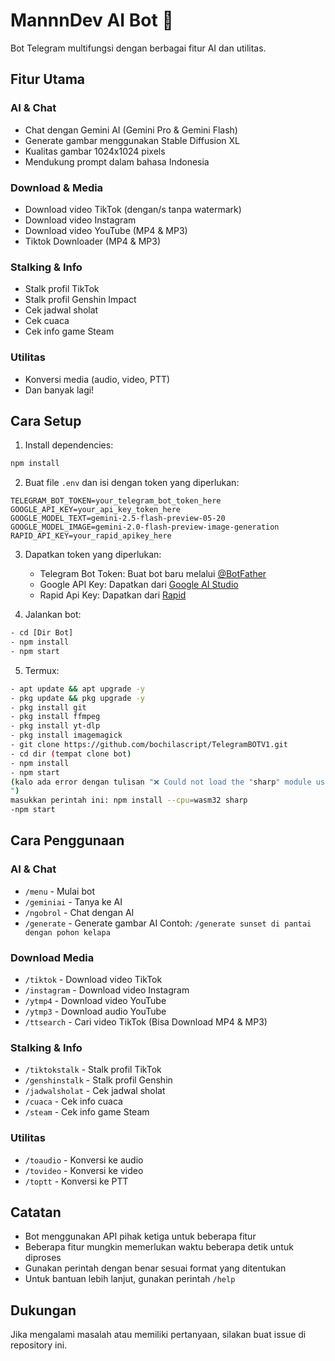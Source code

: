 # MannnDev AI Bot 🤖

Bot Telegram multifungsi dengan berbagai fitur AI dan utilitas.

## Fitur Utama

### AI & Chat
- Chat dengan Gemini AI (Gemini Pro & Gemini Flash)
- Generate gambar menggunakan Stable Diffusion XL
- Kualitas gambar 1024x1024 pixels
- Mendukung prompt dalam bahasa Indonesia

### Download & Media
- Download video TikTok (dengan/s tanpa watermark)
- Download video Instagram
- Download video YouTube (MP4 & MP3)
- Tiktok Downloader (MP4 & MP3)

### Stalking & Info
- Stalk profil TikTok
- Stalk profil Genshin Impact
- Cek jadwal sholat
- Cek cuaca
- Cek info game Steam

### Utilitas
- Konversi media (audio, video, PTT)
- Dan banyak lagi!

## Cara Setup

1. Install dependencies:
```bash
npm install
```

2. Buat file `.env` dan isi dengan token yang diperlukan:
```
TELEGRAM_BOT_TOKEN=your_telegram_bot_token_here
GOOGLE_API_KEY=your_api_key_token_here
GOOGLE_MODEL_TEXT=gemini-2.5-flash-preview-05-20
GOOGLE_MODEL_IMAGE=gemini-2.0-flash-preview-image-generation
RAPID_API_KEY=your_rapid_apikey_here
```

3. Dapatkan token yang diperlukan:
   - Telegram Bot Token: Buat bot baru melalui [@BotFather](https://t.me/BotFather)
   - Google API Key: Dapatkan dari [Google AI Studio](https://makersuite.google.com/app/apikey)
   - Rapid Api Key: Dapatkan dari [Rapid](https://rapidapi.com)

4. Jalankan bot:
```bash
- cd [Dir Bot]
- npm install
- npm start
```

5. Termux:
```bash
- apt update && apt upgrade -y
- pkg update && pkg upgrade -y
- pkg install git
- pkg install ffmpeg
- pkg install yt-dlp
- pkg install imagemagick
- git clone https://github.com/bochilascript/TelegramBOTV1.git
- cd dir (tempat clone bot)
- npm install
- npm start
(kalo ada error dengan tulisan "❌ Could not load the "sharp" module using the android-arm64 runtime
")
masukkan perintah ini: npm install --cpu=wasm32 sharp
-npm start
```

## Cara Penggunaan

### AI & Chat
- `/menu` - Mulai bot
- `/geminiai` - Tanya ke AI
- `/ngobrol` - Chat dengan AI
- `/generate` - Generate gambar AI
  Contoh: `/generate sunset di pantai dengan pohon kelapa`

### Download Media
- `/tiktok` - Download video TikTok
- `/instagram` - Download video Instagram
- `/ytmp4` - Download video YouTube
- `/ytmp3` - Download audio YouTube
- `/ttsearch` - Cari video TikTok (Bisa Download MP4 & MP3)

### Stalking & Info
- `/tiktokstalk` - Stalk profil TikTok
- `/genshinstalk` - Stalk profil Genshin
- `/jadwalsholat` - Cek jadwal sholat
- `/cuaca` - Cek info cuaca
- `/steam` - Cek info game Steam

### Utilitas
- `/toaudio` - Konversi ke audio
- `/tovideo` - Konversi ke video
- `/toptt` - Konversi ke PTT

## Catatan

- Bot menggunakan API pihak ketiga untuk beberapa fitur
- Beberapa fitur mungkin memerlukan waktu beberapa detik untuk diproses
- Gunakan perintah dengan benar sesuai format yang ditentukan
- Untuk bantuan lebih lanjut, gunakan perintah `/help`

## Dukungan

Jika mengalami masalah atau memiliki pertanyaan, silakan buat issue di repository ini. 
